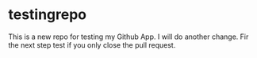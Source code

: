 # testingrepo

This is a new repo for testing my Github App. 
I will do another change. Fir the next step test if you only close the pull request. 
